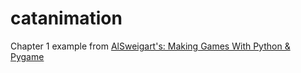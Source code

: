 # catanimation
Chapter 1 example from [AlSweigart's: Making Games With Python &amp; Pygame](https://www.amazon.co.uk/Making-Games-Python-Pygame-Sweigart/dp/1469901730/ref=sr_1_1?ie=UTF8&qid=1509373608&sr=8-1&keywords=making+games+with+python+and+pygame)
